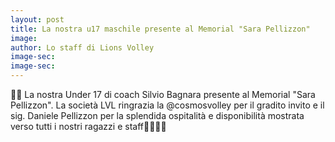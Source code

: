```yaml
---
layout: post
title: La nostra u17 maschile presente al Memorial "Sara Pellizzon"
image:
author: Lo staff di Lions Volley
image-sec: 
image-sec: 
---
```


🖤🧡 La nostra Under 17 di coach Silvio Bagnara presente al Memorial "Sara Pellizzon". La società LVL ringrazia la @cosmosvolley per il gradito invito e il sig. Daniele Pellizzon per la splendida ospitalità e disponibilità mostrata verso tutti i nostri ragazzi e staff🖤🧡🙏🙏

